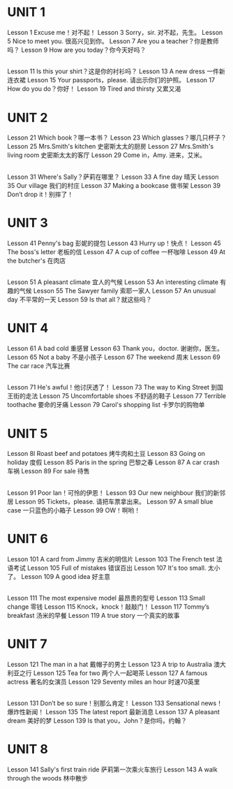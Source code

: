 # UNIT 1
Lesson 1 Excuse me！对不起！
Lesson 3 Sorry，sir. 对不起，先生。
Lesson 5 Nice to meet you. 很高兴见到你。
Lesson 7 Are you a teacher？你是教师吗？
Lesson 9 How are you today？你今天好吗？

##
Lesson 11 Is this your shirt？这是你的衬衫吗？
Lesson 13 A new dress 一件新连衣裙
Lesson 15 Your passports，please. 请出示你们的护照。
Lesson 17 How do you do？你好！
Lesson 19 Tired and thirsty 又累又渴

# UNIT 2
Lesson 21 Which book？哪一本书？
Lesson 23 Which glasses？哪几只杯子？
Lesson 25 Mrs.Smith's kitchen 史密斯太太的厨房
Lesson 27 Mrs.Smith's living room 史密斯太太的客厅
Lesson 29 Come in，Amy. 进来，艾米。

##
Lesson 31 Where's Sally？萨莉在哪里？
Lesson 33 A fine day 晴天
Lesson 35 Our village 我们的村庄
Lesson 37 Making a bookcase 做书架
Lesson 39 Don’t drop it！别摔了！

# UNIT 3

Lesson 41 Penny's bag 彭妮的提包
Lesson 43 Hurry up！快点！
Lesson 45 The boss's letter 老板的信
Lesson 47 A cup of coffee 一杯咖啡
Lesson 49 At the butcher's 在肉店

##
Lesson 51 A pleasant climate 宜人的气候
Lesson 53 An interesting climate 有趣的气候
Lesson 55 The Sawyer family 索耶一家人
Lesson 57 An unusual day 不平常的一天
Lesson 59 Is that all？就这些吗？

# UNIT 4
Lesson 61 A bad cold 重感冒
Lesson 63 Thank you，doctor. 谢谢你，医生。
Lesson 65 Not a baby 不是小孩子
Lesson 67 The weekend 周末
Lesson 69 The car race 汽车比赛

##
Lesson 71 He's awful！他讨厌透了！
Lesson 73 The way to King Street 到国王街的走法
Lesson 75 Uncomfortable shoes 不舒适的鞋子
Lesson 77 Terrible toothache 要命的牙痛
Lesson 79 Carol's shopping list 卡罗尔的购物单

# UNIT 5
Lesson 8l Roast beef and potatoes 烤牛肉和土豆
Lesson 83 Going on holiday 度假
Lesson 85 Paris in the spring 巴黎之春
Lesson 87 A car crash 车祸
Lesson 89 For sale 待售

##
Lesson 91 Poor Ian！可怜的伊恩！
Lesson 93 Our new neighbour 我们的新邻居
Lesson 95 Tickets，please. 请把车票拿出来。
Lesson 97 A small blue case 一只蓝色的小箱子
Lesson 99 OW！啊哟！


# UNIT 6
Lesson 101 A card from Jimmy 吉米的明信片
Lesson 103 The French test 法语考试
Lesson 105 Full of mistakes 错误百出
Lesson 107 It's too small. 太小了。
Lesson 109 A good idea 好主意

##
Lesson 111 The most expensive model 最昂贵的型号
Lesson 113 Small change 零钱
Lesson 115 Knock，knock！敲敲门！
Lesson 117 Tommy’s breakfast 汤米的早餐
Lesson 119 A true story 一个真实的故事

# UNIT 7
Lesson 121 The man in a hat 戴帽子的男士
Lesson 123 A trip to Australia 澳大利亚之行
Lesson 125 Tea for two 两个人一起喝茶
Lesson 127 A famous actress 著名的女演员
Lesson 129 Seventy miles an hour 时速70英里

##
Lesson 131 Don’t be so sure！别那么肯定！
Lesson 133 Sensational news！爆炸性新闻！
Lesson 135 The latest report 最新消息
Lesson 137 A pleasant dream 美好的梦
Lesson 139 Is that you，John？是你吗，约翰？

# UNIT 8
Lesson 141 Sally's first train ride 萨莉第一次乘火车旅行
Lesson 143 A walk through the woods 林中散步





